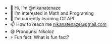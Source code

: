 - 👋 Hi, I’m @nikanatenaze
- 👀 I’m interested in Math and Programing
- 🌱 I’m currently learning C# API
- 📫 How to reach me nikanatenaze@gmail.com
- 😄 Pronouns: Nikoloz
- ⚡ Fun fact: What is fun fact?

<!---
nikanatenaze/nikanatenaze is a ✨ special ✨ repository because its `README.md` (this file) appears on your GitHub profile.
You can click the Preview link to take a look at your changes.
--->
